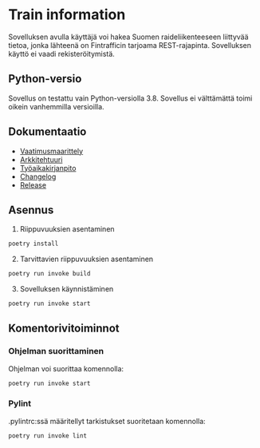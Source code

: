 # Train information
Sovelluksen avulla käyttäjä voi hakea Suomen raideliikenteeseen liittyvää tietoa, jonka lähteenä on Fintrafficin tarjoama REST-rajapinta. Sovelluksen käyttö ei vaadi rekisteröitymistä.
## Python-versio
Sovellus on testattu vain Python-versiolla 3.8. Sovellus ei välttämättä toimi oikein vanhemmilla versioilla.
## Dokumentaatio
- [Vaatimusmaarittely](https://github.com/renvik/ot-harjoitustyo/blob/main/dokumentaatio/vaatimusmaarittely.md)
- [Arkkitehtuuri](https://github.com/renvik/ot-harjoitustyo/blob/main/dokumentaatio/arkkitehtuuri.md)
- [Työaikakirjanpito](https://github.com/renvik/ot-harjoitustyo/blob/main/dokumentaatio/tyoaikakirjanpito.md)
- [Changelog](https://github.com/renvik/ot-harjoitustyo/blob/main/dokumentaatio/changelog.md)
- [Release](https://github.com/renvik/ot-harjoitustyo/releases/tag/week5)

## Asennus

1. Riippuvuuksien asentaminen

```bash
poetry install
```
2. Tarvittavien riippuvuuksien asentaminen

```bash
poetry run invoke build
```

3. Sovelluksen käynnistäminen

```bash
poetry run invoke start
```

## Komentorivitoiminnot

### Ohjelman suorittaminen

Ohjelman voi suorittaa komennolla: 

```bash
poetry run invoke start
```

### Pylint
.pylintrc:ssä määritellyt tarkistukset suoritetaan komennolla:

```bash
poetry run invoke lint
```
